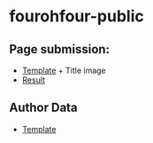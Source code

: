# fourohfour-public

## Page submission:
* [Template](https://raw.githubusercontent.com/ASPePeX/fourohfour-public/master/templates/page.md) + Title image
* [Result](http://fourohfour.aspepex.net/post/demo/)

## Author Data
* [Template](https://raw.githubusercontent.com/ASPePeX/fourohfour-public/master/templates/author.toml)
